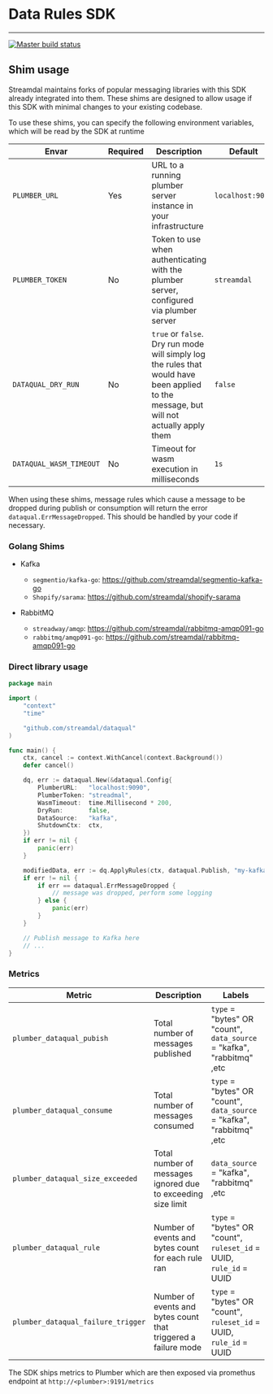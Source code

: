# Data Rules SDK

---

[![Master build status](https://github.com/streamdal/dataqual/workflows/master/badge.svg)](https://github.com/streamdal/dataqual/actions/workflows/master-test.yaml)

## Shim usage

Streamdal maintains forks of popular messaging libraries with this SDK already integrated into them. These shims
are designed to allow usage if this SDK with minimal changes to your existing codebase.

To use these shims, you can specify the following environment variables, which will be read by the SDK at runtime

| Envar | Required | Description | Default |
| --- | --- | --- |----|
| `PLUMBER_URL` | Yes | URL to a running plumber server instance in your infrastructure | `localhost:9090` |
| `PLUMBER_TOKEN` | No | Token to use when authenticating with the plumber server, configured via plumber server | `streamdal` |
| `DATAQUAL_DRY_RUN` | No | `true` or `false`. Dry run mode will simply log the rules that would have been applied to the message, but will not actually apply them | `false` |
| `DATAQUAL_WASM_TIMEOUT` | No | Timeout for wasm execution in milliseconds | `1s` |

When using these shims, message rules which cause a message to be dropped during publish or consumption will return
the error `dataqual.ErrMessageDropped`. This should be handled by your code if necessary.

### Golang Shims

* Kafka
  * `segmentio/kafka-go`: https://github.com/streamdal/segmentio-kafka-go
  * `Shopify/sarama`: https://github.com/streamdal/shopify-sarama


* RabbitMQ
  * `streadway/amqp`: https://github.com/streamdal/rabbitmq-amqp091-go
  * `rabbitmq/amqp091-go`: https://github.com/streamdal/rabbitmq-amqp091-go


### Direct library usage

```go
package main

import (
	"context"
	"time"

	"github.com/streamdal/dataqual"
)

func main() {
	ctx, cancel := context.WithCancel(context.Background())
	defer cancel()

	dq, err := dataqual.New(&dataqual.Config{
		PlumberURL:   "localhost:9090",
		PlumberToken: "streadmal",
		WasmTimeout:  time.Millisecond * 200,
		DryRun:       false,
		DataSource:   "kafka",
		ShutdownCtx:  ctx,
	})
	if err != nil {
		panic(err)
	}

	modifiedData, err := dq.ApplyRules(ctx, dataqual.Publish, "my-kafka-topic", []byte(`{"payload": {...}}`))
	if err != nil {
		if err == dataqual.ErrMessageDropped {
			// message was dropped, perform some logging
		} else {
			panic(err)
		}
	}

	// Publish message to Kafka here
	// ...
}
```

### Metrics


| Metric                             | Description                                                    | Labels                                                                |
|------------------------------------|----------------------------------------------------------------|-----------------------------------------------------------------------|
| `plumber_dataqual_pubish`          | Total number of messages published                             | `type` = "bytes" OR "count", `data_source` = "kafka", "rabbitmq" ,etc |
| `plumber_dataqual_consume`         | Total number of messages consumed                              | `type` = "bytes" OR "count", `data_source` = "kafka", "rabbitmq" ,etc |
| `plumber_dataqual_size_exceeded`   | Total number of messages ignored due to exceeding size limit   | `data_source` = "kafka", "rabbitmq" ,etc                              |
| `plumber_dataqual_rule`            | Number of events and bytes count for each rule ran             | `type` = "bytes" OR "count", `ruleset_id` = UUID, `rule_id` = UUID    |
| `plumber_dataqual_failure_trigger` | Number of events and bytes count that triggered a failure mode | `type` = "bytes" OR "count", `ruleset_id` = UUID, `rule_id` = UUID    |

The SDK ships metrics to Plumber which are then exposed via promethus endpoint at `http://<plumber>:9191/metrics`
